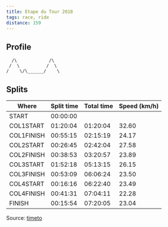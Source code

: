 ```yaml
---
title: Etape du Tour 2018
tags: race, ride
distance: 159
---
```


Profile
------
```
  /\            /\
 /  \          /  \
/    \/\______/    \
```

Splits
------

| Where      | Split time | Total time | Speed (km/h) |
| ---------- | ---------- | ---------- | ------------ |
| START      | 00:00:00   |            |              |
| COL1START  | 01:20:04   | 01:20:04   | 32.60        |
| COL1FINISH | 00:55:15   | 02:15:19   | 24.17        |
| COL2START  | 00:26:45   | 02:42:04   | 27.58        |
| COL2FINISH | 00:38:53   | 03:20:57   | 23.89        |
| COL3START  | 01:52:18   | 05:13:15   | 26.15        |
| COL3FINISH | 00:53:09   | 06:06:24   | 23.50        |
| COL4START  | 00:16:16   | 06:22:40   | 23.49        |
| COL4FINISH | 00:41:31   | 07:04:11   | 22.28        |
| FINISH     | 00:15:54   | 07:20:05   | 23.04        |

Source: [timeto](https://resultscui.active.com/participants/3324834)
